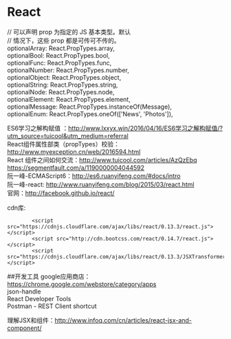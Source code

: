# React
// 可以声明 prop 为指定的 JS 基本类型。默认  
// 情况下，这些 prop 都是可传可不传的。  
    optionalArray: React.PropTypes.array,  
    optionalBool: React.PropTypes.bool,  
    optionalFunc: React.PropTypes.func,  
    optionalNumber: React.PropTypes.number,  
    optionalObject: React.PropTypes.object,  
    optionalString: React.PropTypes.string,  
    optionalNode: React.PropTypes.node,  
    optionalElement: React.PropTypes.element,  
    optionalMessage: React.PropTypes.instanceOf(Message),  
    optionalEnum: React.PropTypes.oneOf(['News', 'Photos']),  

ES6学习之解构赋值 ：http://www.lxxyx.win/2016/04/16/ES6学习之解构赋值/?utm_source=tuicool&utm_medium=referral  
React组件属性部类（propTypes）校验：http://www.myexception.cn/web/2016594.html  
React 组件之间如何交流：http://www.tuicool.com/articles/AzQzEbq  
https://segmentfault.com/a/1190000004044592  
阮一峰-ECMAScript6：http://es6.ruanyifeng.com/#docs/intro  
阮一峰-react: http://www.ruanyifeng.com/blog/2015/03/react.html  
官网：http://facebook.github.io/react/  

cdn库:

            <script src="https://cdnjs.cloudflare.com/ajax/libs/react/0.13.3/react.js"></script>
            <script src="http://cdn.bootcss.com/react/0.14.7/react.js"></script>
            <script src="https://cdnjs.cloudflare.com/ajax/libs/react/0.13.3/JSXTransformer.js"></script>

##开发工具
google应用商店：https://chrome.google.com/webstore/category/apps  
json-handle  
React Developer Tools  
Postman - REST Client shortcut  

理解JSX和组件：http://www.infoq.com/cn/articles/react-jsx-and-component/
